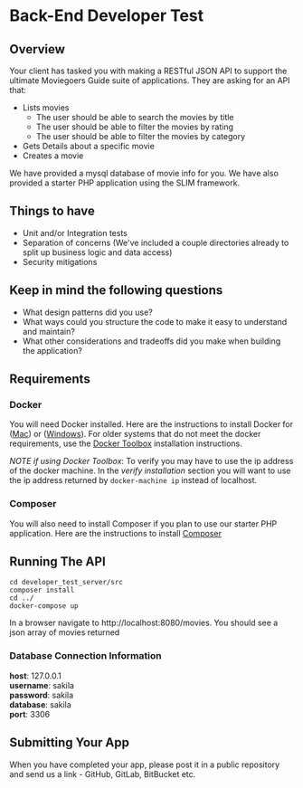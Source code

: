 # Back-End Developer Test

## Overview
Your client has tasked you with making a RESTful JSON API to support the ultimate Moviegoers Guide suite of applications.
They are asking for an API that:

* Lists movies
  * The user should be able to search the movies by title
  * The user should be able to filter the movies by rating
  * The user should be able to filter the movies by category
* Gets Details about a specific movie
* Creates a movie

We have provided a mysql database of movie info for you.
We have also provided a starter PHP application using the SLIM framework.

## Things to have

* Unit and/or Integration tests
* Separation of concerns (We've included a couple directories already to split
  up business logic and data access)
* Security mitigations

## Keep in mind the following questions

* What design patterns did you use?
* What ways could you structure the code to make it easy to understand and maintain?
* What other considerations and tradeoffs did you make when building the application?

## Requirements

### Docker
You will need Docker installed.
Here are the instructions to install Docker for ([Mac](https://docs.docker.com/docker-for-mac/install/)) or ([Windows](https://docs.docker.com/docker-for-windows/install/)). For older systems that do not meet the docker requirements, use the [Docker Toolbox](https://docs.docker.com/toolbox/overview) installation instructions.

_NOTE if using Docker Toolbox_: To verify you may have to use the ip address of the docker machine. In the _verify installation_ section you will want to use the ip address returned by `docker-machine ip` instead of localhost.

### Composer

You will also need to install Composer if you plan to use our starter PHP application.
Here are the instructions to install [Composer](https://getcomposer.org/download)

## Running The API

```
cd developer_test_server/src
composer install
cd ../
docker-compose up
```

In a browser navigate to http://localhost:8080/movies. You should see a json
array of movies returned

### Database Connection Information

__host__: 127.0.0.1<br />
__username__: sakila<br />
__password__: sakila<br />
__database__: sakila<br />
__port__: 3306

## Submitting Your App
When you have completed your app, please post it in a public repository and send us a link - GitHub, GitLab, BitBucket etc.
